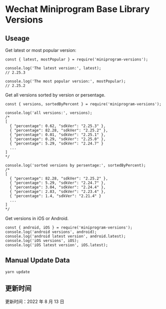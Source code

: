 
# Wechat Miniprogram Base Library Versions

## Useage

Get latest or most popular version:

```;
const { latest, mostPopular } = require('miniprogram-versions');

console.log('The latest version:', latest);
// 2.25.3

console.log('The most popular version:', mostPopular);
// 2.25.2

```

Get all versions sorted by version or persentage.

```
const { versions, sortedByPercent } = require('miniprogram-versions');

console.log('all versions:', versions);
/*
[
  { "percentage": 0.62, "sdkVer": "2.25.3" },
  { "percentage": 82.28, "sdkVer": "2.25.2" },
  { "percentage": 0.01, "sdkVer": "2.25.1" },
  { "percentage": 0.29, "sdkVer": "2.25.0" },
  { "percentage": 5.29, "sdkVer": "2.24.7" }
  ...
]
*/

console.log('sorted versions by persentage:', sortedByPercent);
/*
[
  { "percentage": 82.28, "sdkVer": "2.25.2" },
  { "percentage": 5.29, "sdkVer": "2.24.7" },
  { "percentage": 3.04, "sdkVer": "2.24.4" },
  { "percentage": 2.83, "sdkVer": "2.23.4" },
  { "percentage": 1.4, "sdkVer": "2.21.4" }
  ...
]
*/
```

Get versions in iOS or Android.

```
const { android, iOS } = require('miniprogram-versions');
console.log('android versions', android);
console.log('android latest version', android.latest);
console.log('iOS versions', iOS);
console.log('iOS latest version', iOS.latest);
```

## Manual Update Data

```
yarn update
```

## 更新时间

更新时间：2022 年 8 月 13 日
